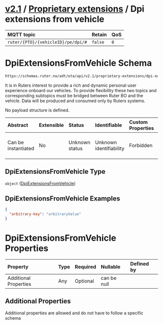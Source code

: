 # [v2.1](../../README.md) / [Proprietary extensions](README.md) / Dpi extensions from vehicle 
 
MQTT topic                                          | Retain   | QoS 
| :------------------------------------------------ | -------- | -------- |
```ruter/{PTO}/{vehicleID}/pe/dpi/#```  | ```false``` | ```0```

# DpiExtensionsFromVehicle Schema

```txt
https://schemas.ruter.no/adt/ota/api/v2.1/proprietary-extensions/dpi-extensions-from-vehicle.json
```

It is in Ruters interest to provide a rich and dynamic personal user experience onboard our vehicles. To provide flexibility these two topics and corresponding subtopics must be bridged between Ruter BO and the vehicle. Data will be produced and consumed only by Ruters systems.

No payload structure is defined.

| Abstract            | Extensible | Status         | Identifiable            | Custom Properties | Additional Properties | Access Restrictions | Defined In                                                                                                                      |
| :------------------ | :--------- | :------------- | :---------------------- | :---------------- | :-------------------- | :------------------ | :------------------------------------------------------------------------------------------------------------------------------ |
| Can be instantiated | No         | Unknown status | Unknown identifiability | Forbidden         | Allowed               | none                | [dpi-extensions-from-vehicle.json](../../schema/proprietary-extensions/dpi-extensions-from-vehicle.json "open original schema") |

## DpiExtensionsFromVehicle Type

`object` ([DpiExtensionsFromVehicle](dpi-extensions-from-vehicle.md))

## DpiExtensionsFromVehicle Examples

```json
{
  "arbitrary-key": "arbitraryValue"
}
```

# DpiExtensionsFromVehicle Properties

| Property              | Type | Required | Nullable    | Defined by |
| :-------------------- | :--- | :------- | :---------- | :--------- |
| Additional Properties | Any  | Optional | can be null |            |

## Additional Properties

Additional properties are allowed and do not have to follow a specific schema
